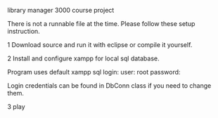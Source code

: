 library manager 3000
course project

There is not a runnable file at the time. 
Please follow these setup instruction.


1
Download source and run it with eclipse
or compile it yourself. 

2
Install and configure xampp for local sql database. 

Program uses default xampp sql login:
user: root
password: 

Login credentials can be found in DbConn class if you need to change them.

3
play